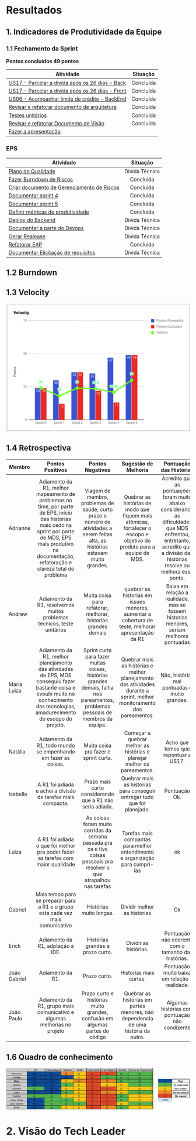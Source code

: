 # Resultados 

## 1. Indicadores de Produtividade da Equipe

### 1.1 Fechamento da Sprint 

**Pontos concluídos 49 pontos**

| Atividade | Situação |
| --------  | :----:   |
| [US17 - Parcelar a dívida após os 26 dias - Back](https://github.com/fga-eps-mds/2019.2-Grupo2/issues/43) | Concluída | 
|[US17 - Parcelar a dívida após os 26 dias - Front](https://github.com/fga-eps-mds/2019.2-Grupo2/issues/44)| Concluída|
|[US06 - Acompanhar limite de crédito - BackEnd](https://github.com/fga-eps-mds/2019.2-Grupo2/issues/33)|Concluída|
|[Revisar e refatorar documento de arquitetura](https://github.com/fga-eps-mds/2019.2-Over26/issues/78)|Concluída|
|[Testes unitários](https://github.com/fga-eps-mds/2019.2-Over26/issues/81)|Concluída|
|[Revisar e refatorar Documento de Visão](https://github.com/fga-eps-mds/2019.2-Over26/issues/79)|Concluída|
|[Fazer a apresentação](https://github.com/fga-eps-mds/2019.2-Over26/issues/80)||

### EPS
| Atividade | Situação |
| -------- | :----: |
| [Plano de Qualidade]() |  Dívida Técnica |
| [Fazer Burndown de Riscos](https://github.com/fga-eps-mds/2019.2-Over26/issues/72)  | Concluída |
| [Criar documento de Gerenciamento de Riscos](https://github.com/fga-eps-mds/2019.2-Over26/issues/65) | Concluída |
| [Documentar sprint 4](https://github.com/fga-eps-mds/2019.2-Over26/issues/63) | Concluída |
| [Documentar sprint 5](https://github.com/fga-eps-mds/2019.2-Over26/issues/77) | Concluída |
| [Definir métricas de produtividade](https://github.com/fga-eps-mds/2019.2-Over26/issues/70) | Concluída |
| [Deploy do Backend]() | Dívida Técnica |
| [Documentar a parte do Devops]() | Dívida Técnica |
| [Gerar Realease]() | Dívida Técnica |
| [Refatorar EAP ]() | Concluída |
| [Documentar Elicitação de requisitos]() | Dívida Técnica |

## 1.2 Burndown

## 1.3 Velocity   
![](../../images/metrics_agile/velocity_sprint5.png)

## 1.4 Retrospectiva 
| Membro | Pontos Positivos | Pontos Negativos | Sugestão de Melhoria | Pontuação das Histórias |
| --------  | :----:   | :----:   | :----:   | :----:   |
| Adrianne | Adiamento da R1, melhor mapeamento de problemas no time, por parte de EPS, início das histórias mais cedo na sprint por parte de MDS, EPS mais produtivo na documentação, refatoração e clareza total do problema| Viagem de membro, problemas de saúde, curto prazo e número de atividades a serem feitas alta, as histórias estavam muito grandes. | Quebrar as histórias de modo que fiquem mais atômicas, fortalecer o escopo e objetivo do produto para a equipe de MDS.| Acredito que as pontuações foram muito abaixo considerando as dificuldades que MDS enfrentou, entretanto, acredito que a divisão das histórias resolve ou melhora esse ponto. |
| Andrew | Adiamento da R1, resolvemos muitos problemas tecnicos, teste unitários | Muita coisa para refatorar, melhorar, historias grandes demais | quebrar as historias em issues menores, aumentar a cobertura de teste, melhorar apresentação da R1 | Baixa em relação a realidade, mas se fossem historias menores, seriam melhores pontuadas| 
| Maria Luiza | Adiamento da R1, melhor planejamento das atividades de EPS, MDS conseguiu fazer bastante coisa e evoulir muito no conhecimento das tecnologias, amadurecimento do escopo do projeto.| Sprint curta para fazer muitas coisas, histórias grandes demais, falha nos pareamentos, problemas pessoais de membros da equipe. | Quebrar mais as histórias e melhor planejamento das atividades durante a sprint, melhor monitoramento dos pareamentos. | Não, histórias mal pontuadas e muito grandes. |
| Natália | Adiamento da R1, todo mundo se empenhando em fazer as coisas. | Muita coisa pra fazer e sprint curta. | Começar a quebrar melhor as histórias e planejar melhor os pareamentos. | Acho que temos que repontuar a US17. | |
| Isabella | A R1 foi adiada e achei a divisão de tarefas mais compacta.| Prazo mais curto considerando que a R1 não seria adiada. | Quebrar mais as histórias para conseguir entregar tudo que for planejado. | Pontuação Ok. | |
| Luiza | A R1 foi adiada o que foi melhor pra poder fazer as tarefas com maior qualidade| As coisas foram muito corridas da semana passada pra ca e tive coisas pessoais pra resolver o que atrapalhou nas tarefas | Tarefas mais compactas para melhor entendimento e organização para cumpri-las| ok| |
| Gabriel | Mais tempo para se preparar para a R1 e o grupo esta cada vez mais comunicativo | Histórias muito longas. | Dividir melhor as histórias | Ok | |
| Erick | Adiamento da R1, adptação à IDE.| Histórias grandes e prazo curto. | Dividir as histórias. | Pontuação não coerente com o tamanho das histórias. | |
| João Gabriel |Adiamento da R1. | Prazo curto. | Historias mais curtas. |Pontuação muito baixa em relação à realidade. | |
| João Paulo | Adiamento da R1, grupo mais comunicativo e algumas melhorias no projeto | Prazo curto e histórias muito grandes, confusão em algumas partes do código | Quebrar as histórias em partes menores, não dependencia de uma história da outro. | Algumas histórias com pontuação não condizente | |




## 1.6 Quadro de conhecimento
![](../../images/metrics_agile/quadro_conhecimento_sprint5.png)


# 2. Visão do Tech Leader

